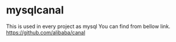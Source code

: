 # mysqlcanal
This is used in every project as mysql
You can find from bellow link.
https://github.com/alibaba/canal
